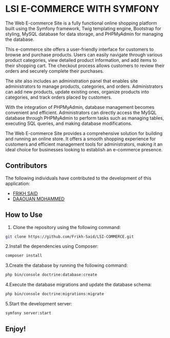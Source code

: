 # LSI E-COMMERCE WITH SYMFONY


The Web E-commerce Site is a fully functional online shopping platform built using the Symfony framework, Twig templating engine, Bootstrap for styling, MySQL database for data storage, and PHPMyAdmin for managing the database. 

This e-commerce site offers a user-friendly interface for customers to browse and purchase products. Users can easily navigate through various product categories, view detailed product information, and add items to their shopping cart. The checkout process allows customers to review their orders and securely complete their purchases.

The site also includes an administration panel that enables site administrators to manage products, categories, and orders. Administrators can add new products, update existing ones, organize products into categories, and track orders placed by customers.

With the integration of PHPMyAdmin, database management becomes convenient and efficient. Administrators can directly access the MySQL database through PHPMyAdmin to perform tasks such as managing tables, executing SQL queries, and making database modifications.

The Web E-commerce Site provides a comprehensive solution for building and running an online store. It offers a smooth shopping experience for customers and efficient management tools for administrators, making it an ideal choice for businesses looking to establish an e-commerce presence.


## Contributors

The following individuals have contributed to the development of this application:

- [FRIKH SAID](https://github.com/Frikh-Said)
- [DAAOUAN MOHAMMED](https://github.com/Daaouan-Mohammed)

## How to Use

1. Clone the repository using the following command:

```bash
git clone https://github.com/Frikh-Said/LSI-COMMERCE.git
```
2.Install the dependencies using Composer:

```bash
composer install
```
3.Create the database by running the following command:

```bash
php bin/console doctrine:database:create
```

4.Execute the database migrations and update the database schema:

```bash
php bin/console doctrine:migrations:migrate
```

5.Start the development server:

```bash
symfony server:start
```

## Enjoy!
